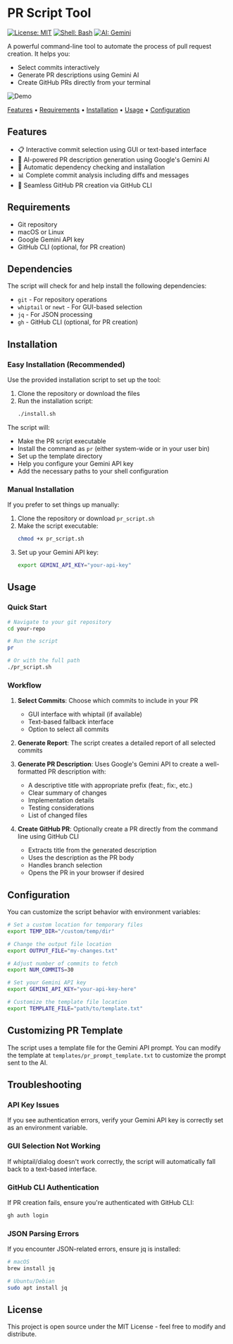 # PR Script Tool

[![License: MIT](https://img.shields.io/badge/License-MIT-yellow.svg)](https://opensource.org/licenses/MIT)
[![Shell: Bash](https://img.shields.io/badge/Shell-Bash-green.svg)](https://www.gnu.org/software/bash/)
[![AI: Gemini](https://img.shields.io/badge/AI-Gemini-blue.svg)](https://deepmind.google/technologies/gemini/)

A powerful command-line tool to automate the process of pull request creation. It helps you:
- Select commits interactively
- Generate PR descriptions using Gemini AI
- Create GitHub PRs directly from your terminal

![Demo](recording.gif)

[Features](#features) •
[Requirements](#requirements) •
[Installation](#installation) •
[Usage](#usage) •
[Configuration](#configuration)

## Features

- 📋 Interactive commit selection using GUI or text-based interface
- 🤖 AI-powered PR description generation using Google's Gemini AI
- 🔄 Automatic dependency checking and installation
- 📊 Complete commit analysis including diffs and messages
- 🚀 Seamless GitHub PR creation via GitHub CLI

## Requirements

- Git repository
- macOS or Linux
- Google Gemini API key
- GitHub CLI (optional, for PR creation)

## Dependencies

The script will check for and help install the following dependencies:

- `git` - For repository operations
- `whiptail` or `newt` - For GUI-based selection
- `jq` - For JSON processing
- `gh` - GitHub CLI (optional, for PR creation)

## Installation

### Easy Installation (Recommended)

Use the provided installation script to set up the tool:

1. Clone the repository or download the files
2. Run the installation script:
   ```zsh
   ./install.sh
   ```

The script will:
- Make the PR script executable
- Install the command as `pr` (either system-wide or in your user bin)
- Set up the template directory
- Help you configure your Gemini API key
- Add the necessary paths to your shell configuration

### Manual Installation

If you prefer to set things up manually:

1. Clone the repository or download `pr_script.sh`
2. Make the script executable:
   ```zsh
   chmod +x pr_script.sh
   ```
3. Set up your Gemini API key:
   ```zsh
   export GEMINI_API_KEY="your-api-key"
   ```

## Usage

### Quick Start

```zsh
# Navigate to your git repository
cd your-repo

# Run the script
pr

# Or with the full path
./pr_script.sh
```

### Workflow

1. **Select Commits**: Choose which commits to include in your PR
   - GUI interface with whiptail (if available)
   - Text-based fallback interface
   - Option to select all commits

2. **Generate Report**: The script creates a detailed report of all selected commits

3. **Generate PR Description**: Uses Google's Gemini API to create a well-formatted PR description with:
   - A descriptive title with appropriate prefix (feat:, fix:, etc.)
   - Clear summary of changes
   - Implementation details
   - Testing considerations
   - List of changed files

4. **Create GitHub PR**: Optionally create a PR directly from the command line using GitHub CLI
   - Extracts title from the generated description
   - Uses the description as the PR body
   - Handles branch selection
   - Opens the PR in your browser if desired

## Configuration

You can customize the script behavior with environment variables:

```zsh
# Set a custom location for temporary files
export TEMP_DIR="/custom/temp/dir"

# Change the output file location
export OUTPUT_FILE="my-changes.txt"

# Adjust number of commits to fetch
export NUM_COMMITS=30

# Set your Gemini API key
export GEMINI_API_KEY="your-api-key-here"

# Customize the template file location
export TEMPLATE_FILE="path/to/template.txt"
```

## Customizing PR Template

The script uses a template file for the Gemini API prompt. You can modify the template at `templates/pr_prompt_template.txt` to customize the prompt sent to the AI.

## Troubleshooting

### API Key Issues

If you see authentication errors, verify your Gemini API key is correctly set as an environment variable.

### GUI Selection Not Working

If whiptail/dialog doesn't work correctly, the script will automatically fall back to a text-based interface.

### GitHub CLI Authentication

If PR creation fails, ensure you're authenticated with GitHub CLI:

```zsh
gh auth login
```

### JSON Parsing Errors

If you encounter JSON-related errors, ensure jq is installed:

```zsh
# macOS
brew install jq

# Ubuntu/Debian
sudo apt install jq
```

## License

This project is open source under the MIT License - feel free to modify and distribute.

<!-- markdownlint-configure-file {
  "MD013": {
    "code_blocks": false,
    "tables": false
  },
  "MD033": false,
  "MD041": false
} -->
